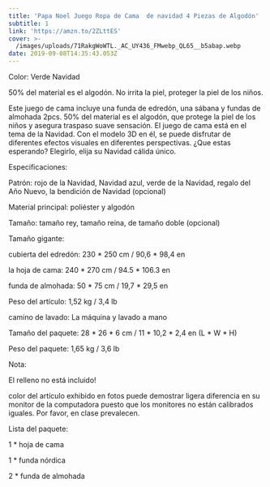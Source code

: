 ```yaml
---
title: 'Papa Noel Juego Ropa de Cama  de navidad 4 Piezas de Algodón'
subtitle: 1
link: 'https://amzn.to/2ZLttES'
cover: >-
  /images/uploads/71RakgWoWTL._AC_UY436_FMwebp_QL65__b5abap.webp
date: 2019-09-08T14:35:43.053Z
---
```

Color: Verde Navidad

50% del material es el algodón. No irrita la piel, proteger la piel de los niños.

Este juego de cama incluye una funda de edredón, una sábana y fundas de almohada 2pcs. 50% del material es el algodón, que protege la piel de los niños y asegura traspaso suave sensación. El juego de cama está en el tema de la Navidad. Con el modelo 3D en él, se puede disfrutar de diferentes efectos visuales en diferentes perspectivas. ¿Que estas esperando? Elegirlo, elija su Navidad cálida único.



Especificaciones:

Patrón: rojo de la Navidad, Navidad azul, verde de la Navidad, regalo del Año Nuevo, la bendición de Navidad (opcional)

Material principal: poliéster y algodón

Tamaño: tamaño rey, tamaño reina, de tamaño doble (opcional)

Tamaño gigante:

cubierta del edredón: 230 \* 250 cm / 90,6 \* 98,4 en

la hoja de cama: 240 \* 270 cm / 94.5 \* 106.3 en

funda de almohada: 50 \* 75 cm / 19,7 \* 29,5 en

Peso del artículo: 1,52 kg / 3,4 lb

camino de lavado: La máquina y lavado a mano

Tamaño del paquete: 28 \* 26 \* 6 cm / 11 \* 10,2 \* 2,4 en (L \* W \* H)

Peso del paquete: 1,65 kg / 3,6 lb



Nota:

El relleno no está incluido!

color del artículo exhibido en fotos puede demostrar ligera diferencia en su monitor de la computadora puesto que los monitores no están calibrados iguales. Por favor, en clase prevalecen.



Lista del paquete:

1 * hoja de cama

1 * funda nórdica

2 * funda de almohada
